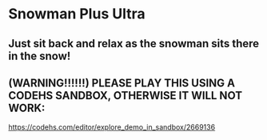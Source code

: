 # Snowman Plus Ultra #  

## Just sit back and relax as the snowman sits there in the snow! ##  

## (WARNING!!!!!!) PLEASE PLAY THIS USING A CODEHS SANDBOX, OTHERWISE IT WILL NOT WORK: ##  
https://codehs.com/editor/explore_demo_in_sandbox/2669136
